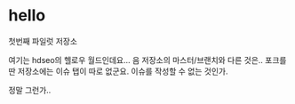 hello
=====

첫번째 파일럿 저장소

여기는 hdseo의 헬로우 월드인데요...
음 저장소의 마스터/브랜치와 다른 것은..
포크를 딴 저장소에는 이슈 탭이 따로 없군요.
이슈를 작성할 수 없는 것인가.

정말 그런가..
